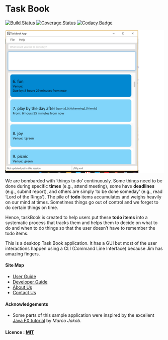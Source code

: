 

# Task Book
[![Build Status](https://travis-ci.org/CS2103AUG2016-T17-C2/main.svg?branch=master)](https://travis-ci.org/CS2103AUG2016-T17-C2/main)
[![Coverage Status](https://coveralls.io/repos/github/CS2103AUG2016-T17-C2/main/badge.svg?branch=master)](https://coveralls.io/github/CS2103AUG2016-T17-C2/main?branch=master)
[![Codacy Badge](https://api.codacy.com/project/badge/Grade/298d0f260d494d7e9497ee60b8cc60a9)](https://www.codacy.com/app/arsh-abdulrahman/main?utm_source=github.com&amp;utm_medium=referral&amp;utm_content=CS2103AUG2016-T17-C2/main&amp;utm_campaign=Badge_Grade)

<img src="docs/images/Ui.jpg" width="600"><br>

We are bombarded with ‘things to do’ continuously. Some things need to be done during specific **times** (e.g., attend meeting), some have **deadlines** (e.g., submit report), and others are simply ‘to be done someday’ (e.g., read ‘Lord of the Rings’). The pile of **todo** items accumulates and weighs heavily on our mind at times. Sometimes things go out of control and we forget to do certain things on time.

Hence, taskBook is created to help users put these **todo items** into a systematic process that tracks them and helps them to decide on what to do and when to do things so that the user doesn’t have to remember the todo items.

This is a desktop Task Book application. It has a GUI but most of the user interactions happen using 
  a CLI (Command Line Interface) because Jim has amazing fingers.

  
  
#### Site Map
* [User Guide](docs/UserGuide.md) 
* [Developer Guide](docs/DeveloperGuide.md) 
* [About Us](docs/AboutUs.md)
* [Contact Us](docs/ContactUs.md)


#### Acknowledgements

* Some parts of this sample application were inspired by the excellent 
  [Java FX tutorial](http://code.makery.ch/library/javafx-8-tutorial/) by *Marco Jakob*. 


#### Licence : [MIT](LICENSE)
